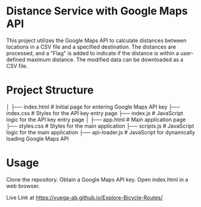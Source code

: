 # Distance Service with Google Maps API
This project utilizes the Google Maps API to calculate distances between locations in a CSV file and a specified destination. The distances are processed, and a "Flag" is added to indicate if the distance is within a user-defined maximum distance. The modified data can be downloaded as a CSV file.

# Project Structure
│
├── index.html        # Initial page for entering Google Maps API key
├── index.css         # Styles for the API key entry page
├── index.js          # JavaScript logic for the API key entry page
│
├── app.html          # Main application page
├── styles.css        # Styles for the main application
├── scripts.js        # JavaScript logic for the main application
├── api-loader.js     # JavaScript for dynamically loading Google Maps API

# Usage
Clone the repository.
Obtain a Google Maps API key.
Open index.html in a web browser.

Live Link at https://vuega-ab.github.io/Explore-Bicycle-Routes/

